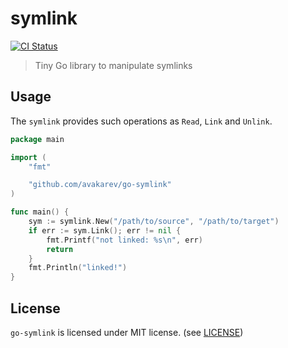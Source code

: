 # symlink

[![CI Status](https://img.shields.io/github/workflow/status/avakarev/go-symlink/Go%20CI%20Workflow/master?longCache=tru&label=CI%20Status&logo=github%20actions&logoColor=fff)](https://github.com/avakarev/go-symlink/actions?query=branch%3Amaster+workflow%3A%22Go+CI+Workflow%22)

> Tiny Go library to manipulate symlinks

## Usage

The `symlink` provides such operations as `Read`, `Link` and `Unlink`.

```go
package main

import (
	"fmt"

	"github.com/avakarev/go-symlink"
)

func main() {
	sym := symlink.New("/path/to/source", "/path/to/target")
	if err := sym.Link(); err != nil {
		fmt.Printf("not linked: %s\n", err)
		return
	}
	fmt.Println("linked!")
}
```

## License

`go-symlink` is licensed under MIT license. (see [LICENSE](./LICENSE))
